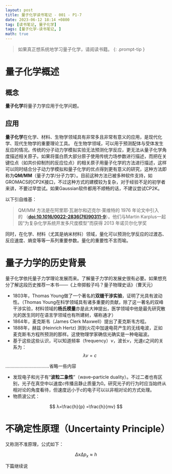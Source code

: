 ```yaml
---
layout: post
title: 量子化学读书笔记 - 001 - P1-7
date: 2023-06-12 18:14 +0800
tag: [读书笔记, 量子化学]
tags: [量子化学-读书笔记, ] 
math: true
---
```


> 如果真正想系统地学习量子化学，请阅读书籍。
{: .prompt-tip }

# 量子化学概述
## 概念
**量子化学**将量子力学应用于化学问题。
## 应用
**量子化学**在化学、材料、生物学领域具有非常多且非常有意义的应用，是现代化学、现代生物学的重要理论工具。 在生物学领域，可以用于预测配体与受体发生反应的情况。传统的分子动力学模拟实验无法预测化学反应，更无法从量子化学角度描述相关原子。如果将蛋白质大部分原子使用传统力场参数进行描述，而把在关键位点（如共价抑制剂的反应位点）的相关原子用量子化学的方法进行描述，这样可以同时结合分子动力学模拟和量子化学的优点得到更有意义的研究，这种方法即称为**QM/MM**（量子力学/分子力学）。目前这种方法已被多种软件支持，如GROMACS的CP2K接口，不过这种方式的建模较为复杂，对于经验不足的初学者来讲，不要过早尝试。如果Gaussian软件都用不顺畅的话，不建议尝试CP2K。

以下引自维基：
> QM/MM 方法是在阿里耶·瓦谢尔和迈克尔·莱维特的 1976 年论文中引入的 （[**doi:10.1016/0022-2836(76)90311-9**](https://dx.doi.org/10.1016%2F0022-2836%2876%2990311-9)）。他们与Martin Karplus一起因“为复杂化学系统开发多尺度模型”而获得 2013 年诺贝尔化学奖

同时，在化学、材料（尤其是纳米材料）领域，量化可以预测化学反应的过渡态、反应速度、熵变等等一系列重要参数。量化的重要性不言而喻。

# 量子力学的历史背景
量子化学依托量子力学理论发展而来。了解量子力学的发展史很有必要。如果想充分了解这段历史推荐一本书——《上帝掷骰子吗？量子物理史话》（曹天元）
- 1803年，Thomas Young做了一个著名的**双缝干涉实验**，证明了光具有波动性。（Thomas Young在科学领域具有诸多重要的贡献，除了这一著名的双峰干涉实验，材料领域的**杨氏模量**亦是此大神提出，医学领域中他是最先研究散光的医生同时在语言学领域也有所建树，堪称通才）
- 1864年，麦克斯韦（James Clerk Maxwell）提出了麦克斯韦方程。
- 1888年，赫兹 (Heinrich Hertz) 测到火花中加速电荷产生的无线电波，正如麦克斯韦方程所预测的那样。这使物理学家确信光确实是一种电磁波。
- 基于这些这些认识，可以知道频率（frequency）$ν$，波长$ν$，光速$c$之间的关系为：
$$
λν=c
$$

..................................省略一些内容
- 发现电子和光子有“**波粒二象性**”（wave–particle duality）。不过二者也有区别，光子在真空中以速度$c$传播且静止质量为0。研究光子的行为时应当始终从相对论的角度看待，但速度远小于$c$的电子可以以非相对论的方式处理。
- 物质波公式：

$$
λ=\frac{h}{p} =\frac{h}{mv} 
$$

# 不确定性原理（Uncertainty Principle）
又称测不准原理，公式如下：

$$
\Delta x \Delta p_{x} \approx h
$$

下篇继续说
